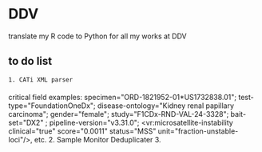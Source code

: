 # DDV
translate my R code to Python for all my works at DDV
## to do list
	1. CATi XML parser 
#### 
critical field examples: specimen="ORD-1821952-01*US1732838.01"; test-type="FoundationOneDx"; disease-ontology="Kidney renal papillary carcinoma"; gender="female"; study="F1CDx-RND-VAL-24-3328"; bait-set="DX2" ; pipeline-version="v3.31.0"; <vr:microsatellite-instability clinical="true" score="0.0011" status="MSS" unit="fraction-unstable-loci"/>, etc.
 	2. Sample Monitor Deduplicater
	3. 
